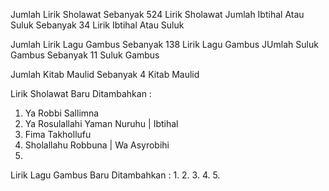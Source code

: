 Jumlah Lirik Sholawat Sebanyak 524 Lirik Sholawat
Jumlah Ibtihal Atau Suluk Sebanyak 34 Lirik Ibtihal Atau Suluk

Jumlah Lirik Lagu Gambus Sebanyak 138 Lirik Lagu Gambus
JUmlah Suluk Gambus Sebanyak 11 Suluk Gambus

Jumlah Kitab Maulid Sebanyak 4 Kitab Maulid

Lirik Sholawat Baru Ditambahkan :
1. Ya Robbi Sallimna
2. Ya Rosulallahi Yaman Nuruhu | Ibtihal
3. Fima Takhollufu
4. Sholallahu Robbuna | Wa Asyrobihi
5. 

Lirik Lagu Gambus Baru Ditambahkan :
1. 
2. 
3. 
4. 
5. 